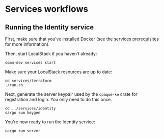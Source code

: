 # Services workflows

## Running the Identity service

First, make sure that you've installed Docker (see the [services prerequisites](./nix_services_setup.md#docker) for more information).

Then, start LocalStack if you haven't already:

```
comm-dev services start
```

Make sure your LocalStack resources are up to date:

```
cd services/terraform
./run.sh
```

Next, generate the server keypair used by the `opaque-ke` crate for registration and login. You only need to do this once.

```
cd ../services/identity
cargo run keygen
```

You're now ready to run the Identity service:

```
cargo run server
```
